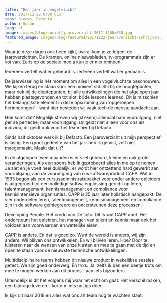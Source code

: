 ```yaml
---
title: "Een jaar in vogelvlucht"
date: 2017-12-22 8:00 CEST
tags: nieuws, Defacto
author: Susan
lang: nl
image: images/blog/social/jaaroverzicht-2017-1200x630.jpg
featured_image: images/blog/featured/20171222-jaaroverzicht-schrijven.jpg
---
```


Waar je deze dagen ook heen kijkt, overal kom je ze tegen: de jaaroverzichten. De kranten, online nieuwsbladen, tv-programma’s zijn er vol van. Zelfs op de sociale media kun je er niet omheen.

Iedereen vertelt wat er gebeurd is.
Iedereen vertelt wat er gedaan is.

De jaarwisseling is hét moment om alles in een vogelvlucht te beschouwen. We kijken terug en staan voor een moment stil. Stil bij de hoogtepunten, maar ook bij de dieptepunten, bij alle ontwikkelingen die het afgelopen jaar hebben plaatsgevonden en tot slot: bij de lessons learned.
Dit is misschien het belangrijkste element in deze opsomming van ‘opgeroepen herinneringen’ - want hier besteden wij vaak toch de meeste aandacht aan.

Hoe komt dat? Mogelijk streven wij (stiekem) allemaal naar vooruitgang, niet per se perfectie, maar vooruitgang.
Dit geldt niet alleen voor ons als individu, dit geldt ook voor het team hier bij Defacto.

Sinds half oktober werk ik bij Defacto. Een jaaroverzicht uit mijn perspectief is lastig. Een groot gedeelte van het jaar heb ik gemist, zelf niet meegemaakt. Maakt dat uit?

In de afgelopen twee maanden is er veel gebeurd, kleine en ook grote veranderingen. Als een spons heb ik geprobeerd alles in me op te nemen. Je ziet en je voelt heel duidelijk: er wordt hier ontzettend hard gewerkt aan vooruitgang, aan de vooruitgang van ons softwareproduct CAPP.
Wat in 1993 begon als een cursusadministratiepakket voor onder andere opleiders is uitgegroeid tot een volledige softwareoplossing gericht op leren, talentmanagement, kennismanagement en compliance voor kennisintensieve organisaties. CAPP is 25 jaar later holistisch aangepakt. De vier onderdelen leren, talentmangement, kennismanagement en compliance zijn in de software geïntegreerd en ondersteunen deze processen.

Developing People. Het credo van Defacto. Dit is wat CAPP doet. Het ondersteunt het opleiden, het managen van talent en kennis maar ook het voldoen aan voorwaarden en wettelijke eisen.

CAPP is anders. En dat is goed zo. Want de wereld is anders, wij zijn anders. Wij blijven ons ontwikkelen. En wij blijven leren. Hoe? Door te luisteren naar de wensen van onze klanten en mee te gaan met de tijd en open te staan voor de nieuwste technische ontwikkelingen.

Multidisciplinaire teams hebben dit nieuwe product in wekelijkse sessies getest. We zijn goed onderweg. En trots. Ja, zelfs ik ben een beetje trots om mee te mogen werken aan dit proces – aan iets bijzonders.

Uiteindelijk is dit het volgens mij waar het echt om gaat. Het verschil maken, een bijdrage leveren – kortom: iets nuttigs doen.

Ik kijk uit naar 2018 en alles wat ons als team nog te wachten staat.

